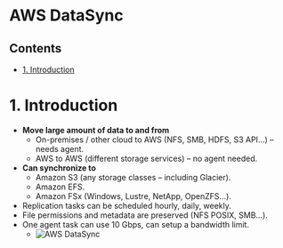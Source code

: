 # AWS DataSync <!-- omit in toc -->

## Contents <!-- omit in toc -->

- [1. Introduction](#1-introduction)

# 1. Introduction

- **Move large amount of data to and from**
  - On-premises / other cloud to AWS (NFS, SMB, HDFS, S3 API...) – needs agent.
  - AWS to AWS (different storage services) – no agent needed.
- **Can synchronize to**
  - Amazon S3 (any storage classes – including Glacier).
  - Amazon EFS.
  - Amazon FSx (Windows, Lustre, NetApp, OpenZFS...).
- Replication tasks can be scheduled hourly, daily, weekly.
- File permissions and metadata are preserved (NFS POSIX, SMB...).
- One agent task can use 10 Gbps, can setup a bandwidth limit.
  - ![AWS DataSync](/Images/AwsDataSyncDiagram.png)
